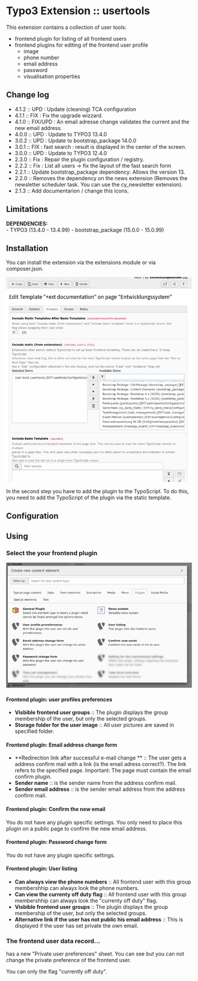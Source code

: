 # Typo3 Extension :: usertools
This extension contains a collection of user tools: 
- frontend plugin for listing of all frontend users 
- frontend plugins for editing of the frontend user profile 
	- image
	- phone number
	- email address
	- password 
	- visualisation properties

## Change log

* 4.1.2 :: UPD : Update (cleaning) TCA configuration
* 4.1.1 :: FIX : Fix the upgrade wizzard.
* 4.1.0 :: FIX/UPD : An email adresse change validates the current and the new email address.
* 4.0.0 :: UPD : Update to TYPO3 13.4.0
* 3.0.2 :: UPD : Update to bootstrap_package 14.0.0
* 3.0.1 :: FIX : fast search : result is displayed in the center of the screen.
* 3.0.0 :: UPD : Update to TYPO3 12.4.0
* 2.3.0 :: Fix : Repair the plugin configuration / registry.
* 2.2.2 :: Fix : List all users -> fix the layout of the fast search form
* 2.2.1 :: Update bootstrap_package dependency: Allows the version 13.
* 2.2.0 :: Removes the dependency on the news extension (Removes the newsletter scheduler task. You can use the cy_newsletter extension).
* 2.1.3 :: Add documentarion / change this icons.

## Limitations

**DEPENDENCIES:**  
	- TYPO3 (13.4.0 - 13.4.99)
	- bootstrap_package (15.0.0 - 15.0.99)

## Installation

You can install the extension via the extensions module or via composer.json. 

![Add the plugin typoscript to the static template](./Documentation/images/screen-insertStaticTemplate.png "Add the plugin typoscript to the static template") 

In the second step you have to add the plugin to the TypoScript. To do this, you need to add the TypoScript of the plugin via the static template. 

## Configuration 

## Using

### Select the your frontend plugin

![Select the frontend plugin.](./Documentation/images/screen-selectFrontendPlugin.png "Select the frontend plugin.") 

#### Frontend plugin: user profiles preferences

* **Visbible frontend user groups** :: The plugin displays the group membership of the user, but only the selected groups.
* **Storage folder for the user image** :: All user pictures are saved in specified folder. 

#### Frontend plugin: Email address change form

* **Redirection link after successful e-mail change ** :: The user gets a address confirm mail with a link (is the email adress correct?). The link refers to the 
specified page. Important: The page must contain the email confirm plugin. 
* **Sender name** :: is the sender name from the address confirm mail. 
* **Sender email address** :: is the sender email address from the address confirm mail. 

#### Frontend plugin: Confirm the new email

You do not have any plugin specific settings. You only need to place this plugin on a public page to confirm the new email address.

#### Frontend plugin: Password change form

You do not have any plugin specific settings. 

#### Frontend plugin: User listing

* **Can always view the phone numbers** :: All frontend user with this group membershhip can always look the phone numbers.
* **Can view the currenty off duty flag** :: All frontend user with this group membershhip can always look the "currenty off duty" flag.
* **Visbible frontend user groups** :: The plugin displays the group membership of the user, but only the selected groups.
* **Alternative link if the user has not public his email address** :: This is displayed if the user has set private the own email. 

### The frontend user data record...

has a new "Private user preferences" sheet. You can see but you can not change the private preference of the frontend user. 

You can only the flag "currently off duty". 





